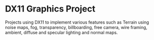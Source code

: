 # DX11 Graphics Project
Projects using DX11 to implement various features such as Terrain using noise maps, fog, transparency, billboarding, free camera, wire framing, ambient, diffuse and specular lighting and normal maps.
